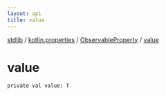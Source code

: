 ```yaml
---
layout: api
title: value
---
```

[stdlib](../../index.md) / [kotlin.properties](../index.md) / [ObservableProperty](index.md) / [value](value.md)

# value

```
private val value: T
```
